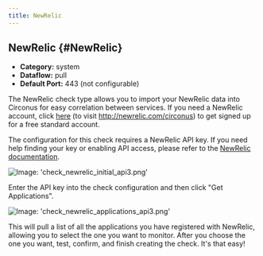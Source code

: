 ```yaml
---
title: NewRelic
---
```


## NewRelic {#NewRelic}
 * **Category:** system
 * **Dataflow:** pull
 * **Default Port:** 443 (not configurable)

The NewRelic check type allows you to import your NewRelic data into Circonus for easy correlation between services. If you need a NewRelic account, click [here](http://newrelic.com/circonus) (to visit http://newrelic.com/circonus) to get signed up for a free standard account.

The configuration for this check requires a NewRelic API key. If you need help finding your key or enabling API access, please refer to the  [NewRelic documentation](https://newrelic.com/docs/instrumentation/getting-started-with-the-new-relic-rest-api#setup).

![Image: 'check_newrelic_initial_api3.png'](/images/circonus/check_newrelic_initial_api3.png)

Enter the API key into the check configuration and then click "Get Applications".

![Image: 'check_newrelic_applications_api3.png'](/images/circonus/check_newrelic_applications_api3.png)

This will pull a list of all the applications you have registered with NewRelic, allowing you to select the one you want to monitor. After you choose the one you want, test, confirm, and finish creating the check. It's that easy!
